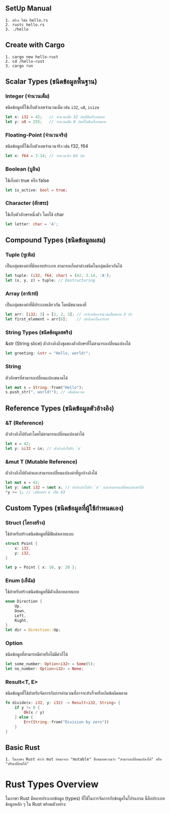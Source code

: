 ## SetUp Manual
    1. สร้าง ไฟล์ hello.rs
    2. rustc hello.rs
    3. ./hello

## Create with Cargo
    1. cargo new hello-rust
    2. cd /hello-rust
    3. cargo run


## Scalar Types (ชนิดข้อมูลพื้นฐาน)

### Integer (จำนวนเต็ม)
ชนิดข้อมูลที่ใช้เก็บตัวเลขจำนวนเต็ม เช่น `i32`, `u8`, `isize`

```rust
let x: i32 = 42;   // จำนวนเต็ม 32 บิตที่มีเครื่องหมาย
let y: u8 = 255;   // จำนวนเต็ม 8 บิตที่ไม่มีเครื่องหมาย
```

### Floating-Point (จำนวนจริง)
ชนิดข้อมูลที่ใช้เก็บตัวเลขจำนวนจริง เช่น f32, f64
```rust
let x: f64 = 3.14; // จำนวนจริง 64 บิต
```

### Boolean (บูลีน)
ใช้เก็บค่า true หรือ false
```rust
let is_active: bool = true;
```

### Character (อักขระ)
ใช้เก็บตัวอักษรหนึ่งตัว โดยใช้ char
```rust
let letter: char = 'A';
```

## Compound Types (ชนิดข้อมูลผสม)

### Tuple (ทูเพิล)
เป็นกลุ่มของค่าที่มีหลายประเภท สามารถเก็บค่าต่างชนิดในกลุ่มเดียวกันได้
```rust
let tuple: (i32, f64, char) = (42, 3.14, 'A');
let (x, y, z) = tuple; // Destructuring
```

### Array (อาร์เรย์)
เป็นกลุ่มของค่าที่มีประเภทเดียวกัน โดยมีขนาดคงที่
```rust
let arr: [i32; 3] = [1, 2, 3]; // อาร์เรย์ของจำนวนเต็มขนาด 3 ตัว
let first_element = arr[0];    // เข้าถึงค่าในอาร์เรย์
```

### String Types (ชนิดข้อมูลสตริง)
&str (String slice)
ตัวอ้างอิงถึงชุดของตัวอักษรที่ไม่สามารถเปลี่ยนแปลงได้

```rust
let greeting: &str = "Hello, world!";
```

### String
ตัวอักษรที่สามารถเปลี่ยนแปลงขนาดได้

```rust
let mut s = String::from("Hello");
s.push_str(", world!"); // เพิ่มข้อความ
```

## Reference Types (ชนิดข้อมูลตัวอ้างอิง)

### &T (Reference)
ตัวอ้างอิงไปยังค่าโดยไม่สามารถเปลี่ยนแปลงค่าได้
```rust
let x = 42;
let y: &i32 = &x; // ตัวอ้างอิงไปยัง `x`
```

### &mut T (Mutable Reference)
ตัวอ้างอิงไปยังค่าและสามารถเปลี่ยนแปลงค่าที่ถูกอ้างอิงได้
```rust
let mut x = 42;
let y: &mut i32 = &mut x; // ตัวอ้างอิงไปยัง `x` และสามารถเปลี่ยนแปลงค่าได้
*y += 1; // เปลี่ยนค่า x เป็น 43
```

## Custom Types (ชนิดข้อมูลที่ผู้ใช้กำหนดเอง)

### Struct (โครงสร้าง)
ใช้สำหรับสร้างชนิดข้อมูลที่มีฟิลด์หลายแบบ
```rust
struct Point {
    x: i32,
    y: i32,
}

let p = Point { x: 10, y: 20 };
```

### Enum (เอ็นัม)
ใช้สำหรับสร้างชนิดข้อมูลที่มีตัวเลือกหลายแบบ
```rust
enum Direction {
    Up,
    Down,
    Left,
    Right,
}
let dir = Direction::Up;
```

### Option<T>
ชนิดข้อมูลที่สามารถมีค่าหรือไม่มีค่าก็ได้
```rust
let some_number: Option<i32> = Some(5);
let no_number: Option<i32> = None;
```

### Result<T, E>
ชนิดข้อมูลที่ใช้สำหรับจัดการกับการคำนวณที่อาจจะสำเร็จหรือเกิดข้อผิดพลาด
```rust
fn divide(x: i32, y: i32) -> Result<i32, String> {
    if y != 0 {
        Ok(x / y)
    } else {
        Err(String::from("Division by zero"))
    }
}
```
















## Basic Rust
    1. ในภาษา Rust คำว่า mut ย่อมาจาก "mutable" ซึ่งหมายความว่า "สามารถเปลี่ยนแปลงได้" หรือ "ปรับเปลี่ยนได้"

# Rust Types Overview

ในภาษา Rust มีหลายประเภทข้อมูล (types) ที่ใช้ในการจัดการกับข้อมูลในโปรแกรม นี่คือประเภทข้อมูลหลัก ๆ ใน Rust พร้อมตัวอย่าง:
